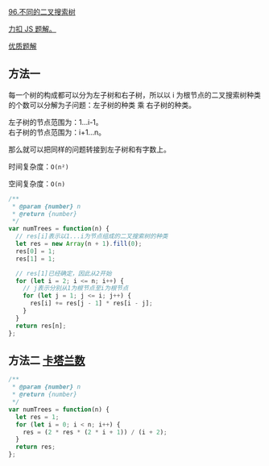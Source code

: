 [96.不同的二叉搜索树](https://leetcode-cn.com/problems/unique-binary-search-trees/submissions/)

[力扣 JS 题解。](https://github.com/GuYueJiaJie/blog/blob/master/%E7%AE%97%E6%B3%95%E4%B8%8E%E6%95%B0%E6%8D%AE%E7%BB%93%E6%9E%84/README.md)

[优质题解](https://leetcode-cn.com/problems/unique-binary-search-trees/solution/bu-tong-de-er-cha-sou-suo-shu-by-leetcode/)

## 方法一

每一个树的构成都可以分为左子树和右子树，所以以 i 为根节点的二叉搜索树种类的个数可以分解为子问题：左子树的种类 乘 右子树的种类。

左子树的节点范围为：1...i-1。  
右子树的节点范围为：i+1...n。

那么就可以把同样的问题转接到左子树和有字数上。

时间复杂度：`O(n²)`

空间复杂度：`O(n)`

```javascript
/**
 * @param {number} n
 * @return {number}
 */
var numTrees = function(n) {
  // res[i]表示以1...i为节点组成的二叉搜索树的种类
  let res = new Array(n + 1).fill(0);
  res[0] = 1;
  res[1] = 1;

  // res[1]已经确定，因此从2开始
  for (let i = 2; i <= n; i++) {
    // j表示分别从1为根节点至i为根节点
    for (let j = 1; j <= i; j++) {
      res[i] += res[j - 1] * res[i - j];
    }
  }
  return res[n];
};
```

## 方法二 [卡塔兰数](https://baike.baidu.com/item/catalan/7605685?fr=aladdin)

```javascript
/**
 * @param {number} n
 * @return {number}
 */
var numTrees = function(n) {
  let res = 1;
  for (let i = 0; i < n; i++) {
    res = (2 * res * (2 * i + 1)) / (i + 2);
  }
  return res;
};
```
